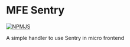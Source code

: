 # MFE Sentry

[![NPMJS](https://shields.io/badge/NPM-View-CB3837?logo=npm&style=flat)](https://www.npmjs.com/package/mfe-sentry)

A simple handler to use Sentry in micro frontend
